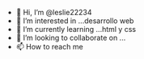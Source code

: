 - 👋 Hi, I’m @leslie22234
- 👀 I’m interested in ...desarrollo web
- 🌱 I’m currently learning ...html y css
- 💞️ I’m looking to collaborate on ...
- 📫 How to reach me 



<!---
leslie22234/leslie22234 is a ✨ special ✨ repository because its `README.md` (this file) appears on your GitHub profile.
You can click the Preview link to take a look at your changes.
--->

